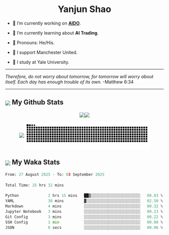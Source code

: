 

<h1 align="center">Yanjun Shao</h1>

- 🐒 I’m currently working on **[AIDO](https://github.com/genbio-ai/AIDO)**.

- 🦧 I’m currently learning about **AI Trading**.

- 🦍 Pronouns: He/His.

- 👹 I support Manchester United.

- 🐶 I study at Yale University.

---

<i> Therefore, do not worry about tomorrow, for tomorrow will worry about itself. Each day has enough trouble of its own. </i> -Matthew 6:34

---

<h2><img src="https://emojis.slackmojis.com/emojis/images/1579216111/7550/pikachu_wave.gif?1579216111" align="center" width="28" /> My Github Stats</h2>

<p align="center"><img align="center" src = "https://github-readme-stats.vercel.app/api?username=super-dainiu&show_icons=true&count_private=true&theme=tokyonight&hide=issues&line_height=30" width="400px"><img align="center" src = "https://github-readme-streak-stats.herokuapp.com/?user=super-dainiu&theme=tokyonight" width="400px"></p>

<p align="center"><img align="center" width="400px" src="https://github-readme-stats.vercel.app/api/top-langs/?username=super-dainiu&layout=compact&theme=tokyonight&hide=html,tex,jupyter%20notebook"><img align="center" width="400px" src="https://github.com/super-dainiu/super-dainiu/blob/output/github-contribution-grid-snake.svg"></p>

<h2><img src="https://emojis.slackmojis.com/emojis/images/1579216111/7550/pikachu_wave.gif?1579216111" align="center" width="28" /> My Waka Stats</h2>

<!--START_SECTION:waka-->

```python
From: 27 August 2025 - To: 03 September 2025

Total Time: 25 hrs 32 mins

Python             2 hrs 15 mins   ██▒░░░░░░░░░░░░░░░░░░░░░░   08.83 %
YAML               38 mins         ▓░░░░░░░░░░░░░░░░░░░░░░░░   02.50 %
Markdown           4 mins          ░░░░░░░░░░░░░░░░░░░░░░░░░   00.32 %
Jupyter Notebook   3 mins          ░░░░░░░░░░░░░░░░░░░░░░░░░   00.23 %
Git Config         3 mins          ░░░░░░░░░░░░░░░░░░░░░░░░░   00.22 %
SSH Config         1 min           ░░░░░░░░░░░░░░░░░░░░░░░░░   00.08 %
JSON               0 secs          ░░░░░░░░░░░░░░░░░░░░░░░░░   00.06 %
```

<!--END_SECTION:waka-->

